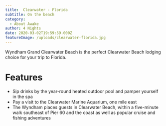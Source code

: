 ```yaml
---
title:  Clearwater - Florida    
subtitle: On the beach
category:
  - About Awake
author: 4 Nights
date: 2020-03-02T19:59:59.000Z
featureImage: /uploads/clearwater-florida.jpg
---
```

Wyndham Grand Clearwater Beach is the perfect Clearwater Beach lodging choice for your trip to Florida.

# Features

* Sip drinks by the year-round heated outdoor pool and pamper yourself in the spa
* Pay a visit to the Clearwater Marine Aquarium, one mile east
* The Wyndham places guests in Clearwater Beach, within a five-minute walk southeast of Pier 60 and the coast as well as popular cruise and fishing adventures 

